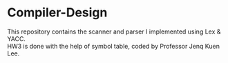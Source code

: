 # Compiler-Design
This repository contains the scanner and parser I implemented using Lex & YACC.<br/>
HW3 is done with the help of symbol table, coded by Professor Jenq Kuen Lee.
